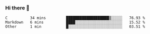 ### Hi there 👋

<!--
**WShiBin/WShiBin** is a ✨ _special_ ✨ repository because its `README.md` (this file) appears on your GitHub profile.

Here are some ideas to get you started:

- 🔭 I’m currently working on ...
- 🌱 I’m currently learning ...
- 👯 I’m looking to collaborate on ...
- 🤔 I’m looking for help with ...
- 💬 Ask me about ...
- 📫 How to reach me: ...
- 😄 Pronouns: ...
- ⚡ Fun fact: ...
-->

<!--START_SECTION:waka-->
```text
C          34 mins         ███████████████████▒░░░░░   76.93 % 
Markdown   6 mins          ████░░░░░░░░░░░░░░░░░░░░░   15.52 % 
Other      1 min           █░░░░░░░░░░░░░░░░░░░░░░░░   03.51 % 
```
<!--END_SECTION:waka-->
